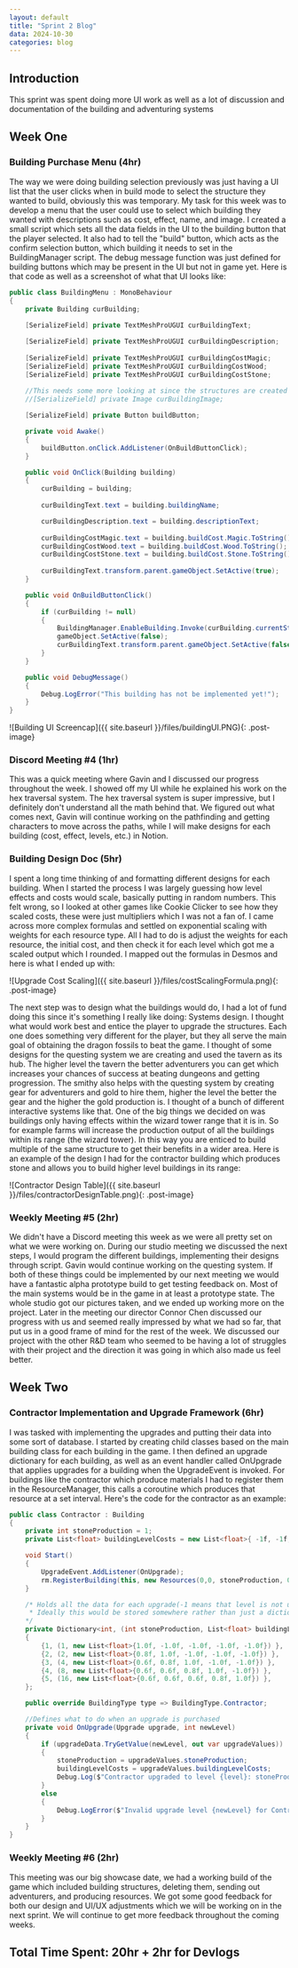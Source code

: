 ```yaml
---
layout: default
title: "Sprint 2 Blog"
data: 2024-10-30
categories: blog
---
```

## Introduction

This sprint was spent doing more UI work as well as a lot of discussion and documentation of the building and adventuring systems

## Week One

### Building Purchase Menu (4hr)
The way we were doing building selection previously was just having a UI list that the user clicks when in build mode to select the structure they wanted to build, obviously this was temporary. My task for this week was to develop a menu that the user could use to select which building they wanted with descriptions such as cost, effect, name, and image. I created a small script which sets all the data fields in the UI to the building button that the player selected. It also had to tell the "build" button, which acts as the confirm selection button, which building it needs to set in the BuildingManager script. The debug message function was just defined for building buttons which may be present in the UI but not in game yet. Here is that code as well as a screenshot of what that UI looks like:
```csharp
public class BuildingMenu : MonoBehaviour
{
    private Building curBuilding;
    
    [SerializeField] private TextMeshProUGUI curBuildingText;

    [SerializeField] private TextMeshProUGUI curBuildingDescription;
    
    [SerializeField] private TextMeshProUGUI curBuildingCostMagic;
    [SerializeField] private TextMeshProUGUI curBuildingCostWood;
    [SerializeField] private TextMeshProUGUI curBuildingCostStone;
    
    //This needs some more looking at since the structures are created dynamically right now
    //[SerializeField] private Image curBuildingImage;

    [SerializeField] private Button buildButton;

    private void Awake()
    {
        buildButton.onClick.AddListener(OnBuildButtonClick);
    }

    public void OnClick(Building building)
    {
        curBuilding = building;
        
        curBuildingText.text = building.buildingName;

        curBuildingDescription.text = building.descriptionText;
        
        curBuildingCostMagic.text = building.buildCost.Magic.ToString();
        curBuildingCostWood.text = building.buildCost.Wood.ToString();
        curBuildingCostStone.text = building.buildCost.Stone.ToString();
        
        curBuildingText.transform.parent.gameObject.SetActive(true);
    }

    public void OnBuildButtonClick()
    {
        if (curBuilding != null)
        {
            BuildingManager.EnableBuilding.Invoke(curBuilding.currentStructure);
            gameObject.SetActive(false);
            curBuildingText.transform.parent.gameObject.SetActive(false);
        }
    }

    public void DebugMessage()
    {
        Debug.LogError("This building has not be implemented yet!");
    }
}
```

![Building UI Screencap]({{ site.baseurl }}/files/buildingUI.PNG){: .post-image}

### Discord Meeting #4 (1hr)
This was a quick meeting where Gavin and I discussed our progress throughout the week. I showed off my UI while he explained his work on the hex traversal system. The hex traversal system is super impressive, but I definitely don't understand all the math behind that. We figured out what comes next, Gavin will continue working on the pathfinding and getting characters to move across the paths, while I will make designs for each building (cost, effect, levels, etc.) in Notion.

### Building Design Doc (5hr)
I spent a long time thinking of and formatting different designs for each building. When I started the process I was largely guessing how level effects and costs would scale, basically putting in random numbers. This felt wrong, so I looked at other games like Cookie Clicker to see how they scaled costs, these were just multipliers which I was not a fan of. I came across more complex formulas and settled on exponential scaling with weights for each resource type. All I had to do is adjust the weights for each resource, the initial cost, and then check it for each level which got me a scaled output which I rounded. I mapped out the formulas in Desmos and here is what I ended up with:

![Upgrade Cost Scaling]({{ site.baseurl }}/files/costScalingFormula.png){: .post-image}

The next step was to design what the buildings would do, I had a lot of fund doing this since it's something I really like doing: Systems design. I thought what would work best and entice the player to upgrade the structures. Each one does something very different for the player, but they all serve the main goal of obtaining the dragon fossils to beat the game. I thought of some designs for the questing system we are creating and used the tavern as its hub. The higher level the tavern the better adventurers you can get which increases your chances of success at beating dungeons and getting progression. The smithy also helps with the questing system by creating gear for adventurers and gold to hire them, higher the level the better the gear and the higher the gold production is. I thought of a bunch of different interactive systems like that. One of the big things we decided on was buildings only having effects within the wizard tower range that it is in. So for example farms will increase the production output of all the buildings within its range (the wizard tower). In this way you are enticed to build multiple of the same structure to get their benefits in a wider area. Here is an example of the design I had for the contractor building which produces stone and allows you to build higher level buildings in its range:

![Contractor Design Table]({{ site.baseurl }}/files/contractorDesignTable.png){: .post-image}

### Weekly Meeting #5 (2hr)
We didn't have a Discord meeting this week as we were all pretty set on what we were working on. During our studio meeting we discussed the next steps, I would program the different buildings, implementing their designs through script. Gavin would continue working on the questing system. If both of these things could be implemented by our next meeting we would have a fantastic alpha prototype build to get testing feedback on. Most of the main systems would be in the game in at least a prototype state. The whole studio got our pictures taken, and we ended up working more on the project. Later in the meeting our director Connor Chen discussed our progress with us and seemed really impressed by what we had so far, that put us in a good frame of mind for the rest of the week. We discussed our project with the other R&D team who seemed to be having a lot of struggles with their project and the direction it was going in which also made us feel better.

## Week Two

### Contractor Implementation and Upgrade Framework (6hr)
I was tasked with implementing the upgrades and putting their data into some sort of database. I started by creating child classes based on the main building class for each building in the game. I then defined an upgrade dictionary for each building, as well as an event handler called OnUpgrade that applies upgrades for a building when the UpgradeEvent is invoked. For buildings like the contractor which produce materials I had to register them in the ResourceManager, this calls a coroutine which produces that resource at a set interval. Here's the code for the contractor as an example:
```csharp
public class Contractor : Building
{
    private int stoneProduction = 1;
    private List<float> buildingLevelCosts = new List<float>{ -1f, -1f, -1f, -1f, -1f };

    void Start()
    {
        UpgradeEvent.AddListener(OnUpgrade);
        rm.RegisterBuilding(this, new Resources(0,0, stoneProduction, 0));
    }

    /* Holds all the data for each upgrade(-1 means that level is not unlocked yet)
     * Ideally this would be stored somewhere rather than just a dictionary, SOs don't work afaik
    */
    private Dictionary<int, (int stoneProduction, List<float> buildingLevelCosts)> upgradeData = new()
    {
        {1, (1, new List<float>{1.0f, -1.0f, -1.0f, -1.0f, -1.0f}) },
        {2, (2, new List<float>{0.8f, 1.0f, -1.0f, -1.0f, -1.0f}) },
        {3, (4, new List<float>{0.6f, 0.8f, 1.0f, -1.0f, -1.0f}) },
        {4, (8, new List<float>{0.6f, 0.6f, 0.8f, 1.0f, -1.0f}) },
        {5, (16, new List<float>{0.6f, 0.6f, 0.6f, 0.8f, 1.0f}) },
    };

    public override BuildingType type => BuildingType.Contractor;

    //Defines what to do when an upgrade is purchased
    private void OnUpgrade(Upgrade upgrade, int newLevel)
    {
        if (upgradeData.TryGetValue(newLevel, out var upgradeValues))
        {
            stoneProduction = upgradeValues.stoneProduction;
            buildingLevelCosts = upgradeValues.buildingLevelCosts;
            Debug.Log($"Contractor upgraded to level {level}: stoneProduction = {stoneProduction}");
        }
        else
        {
            Debug.LogError($"Invalid upgrade level {newLevel} for Contractor.");
        }
    }
}
```

### Weekly Meeting #6 (2hr)
This meeting was our big showcase date, we had a working build of the game which included building structures, deleting them, sending out adventurers, and producing resources. We got some good feedback for both our design and UI/UX adjustments which we will be working on in the next sprint. We will continue to get more feedback throughout the coming weeks.

## Total Time Spent: 20hr + 2hr for Devlogs